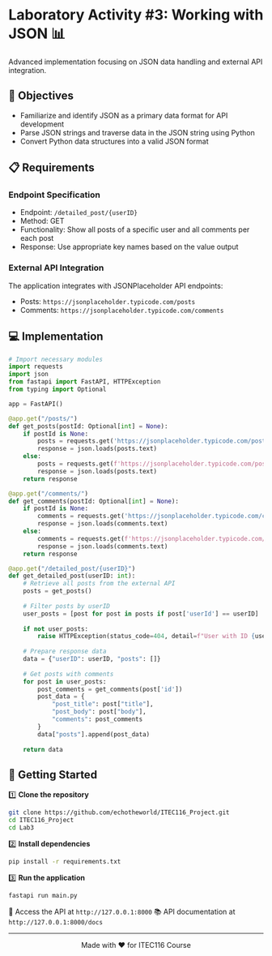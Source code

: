 # Laboratory Activity #3: Working with JSON 📊

Advanced implementation focusing on JSON data handling and external API integration.

## 🎯 Objectives

- Familiarize and identify JSON as a primary data format for API development
- Parse JSON strings and traverse data in the JSON string using Python
- Convert Python data structures into a valid JSON format

## 📋 Requirements

### Endpoint Specification
- Endpoint: `/detailed_post/{userID}`
- Method: GET
- Functionality: Show all posts of a specific user and all comments per each post
- Response: Use appropriate key names based on the value output

### External API Integration
The application integrates with JSONPlaceholder API endpoints:
- Posts: `https://jsonplaceholder.typicode.com/posts`
- Comments: `https://jsonplaceholder.typicode.com/comments`

## 💻 Implementation

```python
# Import necessary modules
import requests
import json 
from fastapi import FastAPI, HTTPException
from typing import Optional

app = FastAPI()

@app.get("/posts/")
def get_posts(postId: Optional[int] = None):
    if postId is None:
        posts = requests.get('https://jsonplaceholder.typicode.com/posts')
        response = json.loads(posts.text)
    else:
        posts = requests.get(f'https://jsonplaceholder.typicode.com/posts/{postId}')
        response = json.loads(posts.text)
    return response

@app.get("/comments/")
def get_comments(postId: Optional[int] = None):
    if postId is None:
        comments = requests.get('https://jsonplaceholder.typicode.com/comments')
        response = json.loads(comments.text)
    else:
        comments = requests.get(f'https://jsonplaceholder.typicode.com/comments/?postId={postId}')
        response = json.loads(comments.text)
    return response

@app.get("/detailed_post/{userID}")
def get_detailed_post(userID: int):
    # Retrieve all posts from the external API
    posts = get_posts()
    
    # Filter posts by userID
    user_posts = [post for post in posts if post['userId'] == userID]
    
    if not user_posts:
        raise HTTPException(status_code=404, detail=f"User with ID {userID} not found or has no posts")
    
    # Prepare response data
    data = {"userID": userID, "posts": []}
    
    # Get posts with comments
    for post in user_posts:
        post_comments = get_comments(post['id'])
        post_data = {
            "post_title": post["title"],
            "post_body": post["body"],
            "comments": post_comments
        }
        data["posts"].append(post_data)
    
    return data
```

## 🚀 Getting Started

1️⃣ **Clone the repository**
```bash
git clone https://github.com/echotheworld/ITEC116_Project.git
cd ITEC116_Project
cd Lab3
```

2️⃣ **Install dependencies**
```bash
pip install -r requirements.txt
```

3️⃣ **Run the application**
```bash
fastapi run main.py
```

📍 Access the API at `http://127.0.0.1:8000`
📚 API documentation at `http://127.0.0.1:8000/docs`

---

<div align="center">
Made with ❤️ for ITEC116 Course
</div> 
